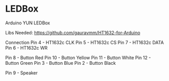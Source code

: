 LEDBox
======

Arduino YUN LEDBox


Libs Needed:
https://github.com/gauravmm/HT1632-for-Arduino


Connection
Pin 4 - HT1632c CLK
Pin 5 - HT1632c CS
Pin 7 - HT1632c DATA
Pin 6 - HT1632c WR

Pin 8 - Button Red
Pin 10 - Button Yellow
Pin 11 - Button White
Pin 12 - Button Green
Pin 3 - Button Blue
Pin 2 - Button Black

Pin 9 - Speaker

